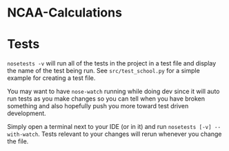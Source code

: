 # NCAA-Calculations

# Tests
`nosetests -v` will run all of the tests in the project in a test file and display the name of the test being run.
See `src/test_school.py` for a simple example for creating a test file.

You may want to have `nose-watch` running while doing dev since it will auto run tests as you make changes so you can tell when you have broken something and also hopefully push you more toward test driven development.

Simply open a terminal next to your IDE (or in it) and run `nosetests [-v] --with-watch`. Tests relevant to your changes will rerun whenever you change the file.
